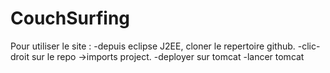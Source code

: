 # CouchSurfing

Pour utiliser le site : 
  -depuis eclipse J2EE, cloner le repertoire github.
  -clic-droit sur le repo ->imports project.
  -deployer sur tomcat
  -lancer tomcat
